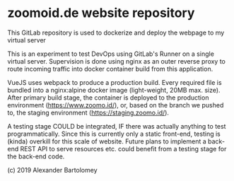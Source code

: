 # zoomoid.de website repository

This GitLab repository is used to dockerize and deploy the webpage to my virtual server

This is an experiment to test DevOps using GitLab's Runner on a single virtual server. Supervision is done using nginx as an outer reverse proxy to route incoming traffic into docker container build from this application. 

VueJS uses webpack to produce a production build. Every required file is bundled into a nginx:alpine docker image (light-weight, 20MB max. size). After primary build stage, the container is deployed to the production environment (<https://www.zoomo.id/>), or, based on the branch we pushed to, the staging environment (<https://staging.zoomo.id/>).

A testing stage COULD be integrated, IF there was actually anything to test programmatically. Since this is currently only a static front-end, testing is (kinda) overkill for this scale of website. Future plans to implement a back-end REST API to serve resources etc. could benefit from a testing stage for the back-end code. 

(c) 2019 Alexander Bartolomey
